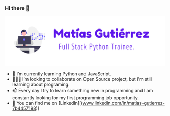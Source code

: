 ### Hi there 👋

![](https://github.com/mati-guty/mati-guty/blob/main/banner-github.png)

- 🌱 I’m currently learning Python and JavaScript.
- 👨🏻‍🎓 I’m looking to collaborate on Open Source project, but i'm still learning about programing.
- 📫 Every day I try to learn something new in programming and I am constantly looking for my first programming job opportunity.
- 🤔 You can find me on [LinkedIn][(www.linkedin.com/in/matias-gutierrez-7b4457198)]

